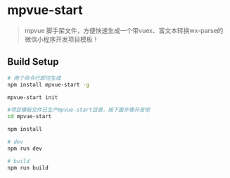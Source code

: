 # mpvue-start

> mpvue 脚手架文件，方便快速生成一个带vuex、富文本转换wx-parse的微信小程序开发项目模板！

## Build Setup

``` bash
# 两个命令行即可生成
npm install mpvue-start -g

mpvue-start init 

#项目模板文件已生产mpvue-start目录，按下面步骤开发吧
cd mpvue-start

npm install

# dev
npm run dev

# build
npm run build

```
